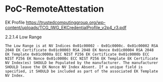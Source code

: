 # PoC-RemoteAttestation

EK Profile 
https://trustedcomputinggroup.org/wp-content/uploads/TCG_IWG_EKCredentialProfile_v2p4_r3.pdf

2.2.1.4 Low Range

`
The Low Range is at NV Indices 0x01c00002 - 0x01c0000c.
0x01c00002 RSA 2048 EK Certificate
0x01c00003 RSA 2048 EK Nonce
0x01c00004 RSA 2048 EK Template
0x01c0000a ECC NIST P256 EK Certificate
0x01c0000b ECC NIST P256 EK Nonce
0x01c0000c ECC NIST P256 EK Template
EK Certificate NV Index(es) SHOULD be Populated by the manufacturer.
The manufacturer SHOULD leave the EK Nonce NV Index Absent. If a unique field is specified, it
SHOULD be included as part of the associated EK Template NV Index. `

